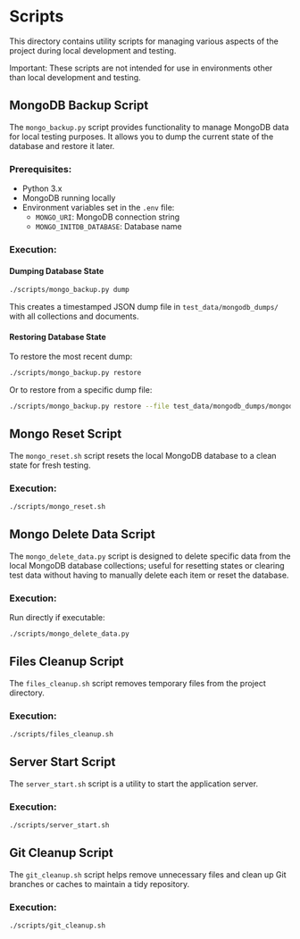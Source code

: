 # Scripts

This directory contains utility scripts for managing various aspects of the project during local development and testing.

Important: These scripts are not intended for use in environments other than local development and testing.

## MongoDB Backup Script

The `mongo_backup.py` script provides functionality to manage MongoDB data for local testing purposes. It allows you to dump the current state of the database and restore it later.

### Prerequisites:

- Python 3.x
- MongoDB running locally
- Environment variables set in the `.env` file:
  - `MONGO_URI`: MongoDB connection string
  - `MONGO_INITDB_DATABASE`: Database name

### Execution:

#### Dumping Database State

```bash
./scripts/mongo_backup.py dump
```

This creates a timestamped JSON dump file in `test_data/mongodb_dumps/` with all collections and documents.

#### Restoring Database State

To restore the most recent dump:

```bash
./scripts/mongo_backup.py restore
```

Or to restore from a specific dump file:

```bash
./scripts/mongo_backup.py restore --file test_data/mongodb_dumps/mongodb_dump_YYYYMMDD_HHMMSS.json
```

## Mongo Reset Script

The `mongo_reset.sh` script resets the local MongoDB database to a clean state for fresh testing.

### Execution:

```bash
./scripts/mongo_reset.sh
```

## Mongo Delete Data Script

The `mongo_delete_data.py` script is designed to delete specific data from the local MongoDB database collections; useful for resetting states or clearing test data without having to manually delete each item or reset the database.

### Execution:

Run directly if executable:

```bash
./scripts/mongo_delete_data.py
```

## Files Cleanup Script

The `files_cleanup.sh` script removes temporary files from the project directory.

### Execution:

```bash
./scripts/files_cleanup.sh
```

## Server Start Script

The `server_start.sh` script is a utility to start the application server.

### Execution:

```bash
./scripts/server_start.sh
```

## Git Cleanup Script

The `git_cleanup.sh` script helps remove unnecessary files and clean up Git branches or caches to maintain a tidy repository.

### Execution:

```bash
./scripts/git_cleanup.sh
```
